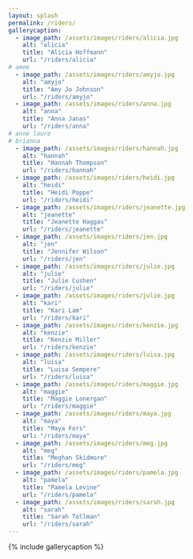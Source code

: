 ```yaml
---
layout: splash
permalink: /riders/
gallerycaption:
  - image_path: /assets/images/riders/alicia.jpg
    alt: "alicia"
    title: "Alicia Hoffmann"
    url: "/riders/alicia"
# amee
  - image_path: /assets/images/riders/amyjo.jpg
    alt: "amyjo"
    title: "Amy Jo Johnson"
    url: "/riders/amyjo"
  - image_path: /assets/images/riders/anna.jpg
    alt: "anna"
    title: "Anna Janas"
    url: "/riders/anna"
# anne laure
# brianna
  - image_path: /assets/images/riders/hannah.jpg
    alt: "hannah"
    title: "Hannah Thompson"
    url: "/riders/hannah"
  - image_path: /assets/images/riders/heidi.jpg
    alt: "heidi"
    title: "Heidi Poppe"
    url: "/riders/heidi"
  - image_path: /assets/images/riders/jeanette.jpg
    alt: "jeanette"
    title: "Jeanette Haggas"
    url: "/riders/jeanette"
  - image_path: /assets/images/riders/jen.jpg
    alt: "jen"
    title: "Jennifer Wilson"
    url: "/riders/jen"
  - image_path: /assets/images/riders/julie.jpg
    alt: "julie"
    title: "Julie Cushen"
    url: "/riders/julie"
  - image_path: /assets/images/riders/julie.jpg
    alt: "kari"
    title: "Kari Lam"
    url: "/riders/kari"
  - image_path: /assets/images/riders/kenzie.jpg
    alt: "kenzie"
    title: "Kenzie Miller"
    url: "/riders/kenzie"
  - image_path: /assets/images/riders/luisa.jpg
    alt: "luisa"
    title: "Luisa Sempere"
    url: "/riders/luisa"
  - image_path: /assets/images/riders/maggie.jpg
    alt: "maggie"
    title: "Maggie Lonergan"
    url: "/riders/maggie"
  - image_path: /assets/images/riders/maya.jpg
    alt: "maya"
    title: "Maya Fors"
    url: "/riders/maya"
  - image_path: /assets/images/riders/meg.jpg
    alt: "meg"
    title: "Meghan Skidmore"
    url: "/riders/meg"
  - image_path: /assets/images/riders/pamela.jpg
    alt: "pamela"
    title: "Pamela Levine"
    url: "/riders/pamela"
  - image_path: /assets/images/riders/sarah.jpg
    alt: "sarah"
    title: "Sarah Tollman"
    url: "/riders/sarah"
---
```


{% include gallerycaption %}
